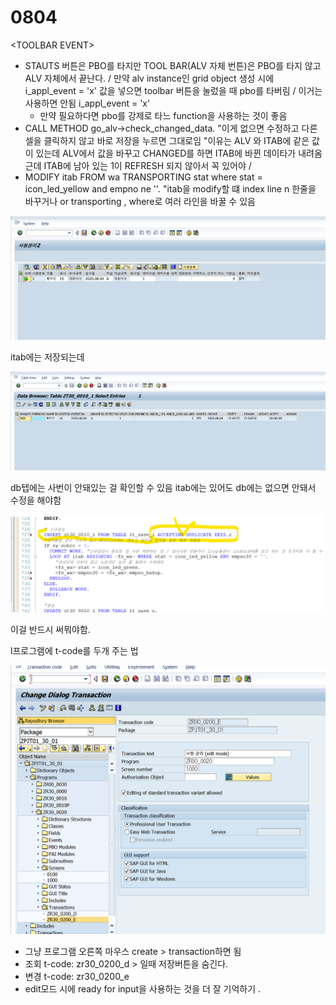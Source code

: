 # 0804

&lt;TOOLBAR EVENT&gt;

* STAUTS 버튼은 PBO를 타지만 TOOL BAR\(ALV 자체 번튼\)은 PBO를 타지 않고 ALV 자체에서 끝난다.  / 만약 alv instance인 grid object 생성 시에 i\_appl\_event = 'x' 값을 넣으면 toolbar 버튼을 눌렀을 때 pbo를 타버림 /  이거는 사용하면 안됨 i\_appl\_event = 'x' 
  * 만약 필요하다면 pbo를 강제로 타느 function을 사용하는 것이 좋음 
* CALL METHOD go\_alv-&gt;check\_changed\_data. "이게 없으면 수정하고 다른 셀을 클릭하지 않고 바로 저장을 누르면 그대로임 "이유는 ALV 와 ITAB에 같은 값이 있는데 ALV에서 값을 바꾸고 CHANGED를 하면 ITAB에 바뀐 데이타가 내려옴 근데 ITAB에 남아 있는 1이 REFRESH 되지 않아서 꼭 있어야 / 
* MODIFY itab FROM wa TRANSPORTING stat where stat = icon\_led\_yellow and empno ne ''. "itab을 modify할 떄 index line n 한줄을 바꾸거나 or transporting , where로 여러 라인을 바꿀 수 있음



![](../../../.gitbook/assets/image%20%28213%29.png)

itab에는 저장되는데 

![](../../../.gitbook/assets/image%20%28212%29.png)

db텝에는 사번이 안돼있는 걸 확인할 수 있음 itab에는 있어도 db에는 없으면 안돼서 수정을 해야함

![](../../../.gitbook/assets/image%20%28210%29.png)

이걸 반드시 써뭐야함.



l프로그램에 t-code를 두개 주는 법 

![](../../../.gitbook/assets/image%20%28211%29.png)

* 그냥 프로그램 오른쪽 마우스 create &gt; transaction하면 됨
* 조회 t-code:  zr30\_0200\_d &gt; 일때 저장버튼을 숨긴다.
* 변경 t-code: zr30\_0200\_e
* edit모드 시에 ready for input을 사용하는 것을 더 잘 기억하기 .







